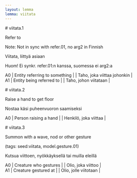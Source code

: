 ```yaml
---
layout: lemma
lemma: viitata
---
```


<div class="sense">
# <span class="sensename">viitata.1</span>

<span class="description">Refer to</span>

Note: Not in sync with refer.01, no arg2 in Finnish

<span class="description">Viitata, liittyä asiaan</span>

Huom! Ei synkr. refer.01:n kanssa, suomessa ei arg2:a

A0 | Entity referring to something |   | Taho, joka viittaa johonkin |  
A1 | Entity being referred to |   | Taho, johon viitataan |  

</div>

<div class="sense">
# <span class="sensename">viitata.2</span>

<span class="description">Raise a hand to get floor</span>

<span class="description">Nostaa käsi puheenvuoron saamiseksi</span>

A0 | Person raising a hand |   | Henkilö, joka viittaa |  

</div>

<div class="sense">
# <span class="sensename">viitata.3</span>

<span class="description">Summon with a wave, nod or other gesture</span>

(tags: seed:viitata, model.gesture.01)

<span class="description">Kutsua viittoen, nyökkäyksellä tai muilla eleillä</span>



A0 | Creature who gestures |   | Olio, joka viittoo |  
A1 | Creature gestured at |   | Olio, jolle viitotaan |  

</div>

